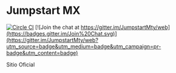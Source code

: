 # Jumpstart MX

[![Circle CI](https://circleci.com/gh/JumpstartMty/web.svg?style=svg)](https://circleci.com/gh/JumpstartMty/Web)
[![Join the chat at https://gitter.im/JumpstartMty/web](https://badges.gitter.im/Join%20Chat.svg)](https://gitter.im/JumpstartMty/web?utm_source=badge&utm_medium=badge&utm_campaign=pr-badge&utm_content=badge)

Sitio Oficial